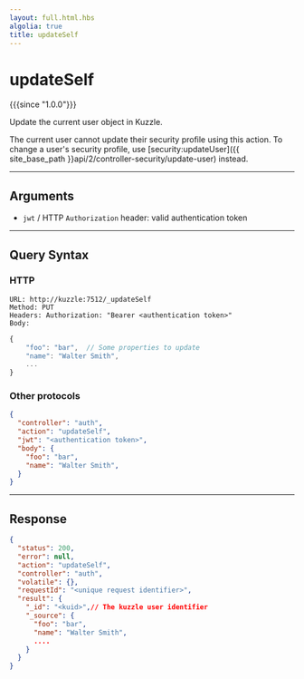 ```yaml
---
layout: full.html.hbs
algolia: true
title: updateSelf
---
```


# updateSelf

{{{since "1.0.0"}}}

Update the current user object in Kuzzle.

The current user cannot update their security profile using this action. To change a user's security profile, use [security:updateUser]({{ site_base_path }}api/2/controller-security/update-user) instead.

---

## Arguments

* `jwt` / HTTP `Authorization` header: valid authentication token

---

## Query Syntax

### HTTP

```http
URL: http://kuzzle:7512/_updateSelf
Method: PUT  
Headers: Authorization: "Bearer <authentication token>"  
Body:
```

```js
{
    "foo": "bar",  // Some properties to update
    "name": "Walter Smith",
    ...
}
```

### Other protocols

```json
{
  "controller": "auth",
  "action": "updateSelf",
  "jwt": "<authentication token>",
  "body": {
    "foo": "bar",        
    "name": "Walter Smith",
  }
}
```

---

## Response

```json
{
  "status": 200,
  "error": null,
  "action": "updateSelf",
  "controller": "auth",
  "volatile": {},
  "requestId": "<unique request identifier>",
  "result": {
    "_id": "<kuid>",// The kuzzle user identifier
    "_source": {
      "foo": "bar",
      "name": "Walter Smith",
      ....
    }
  }
}
```
